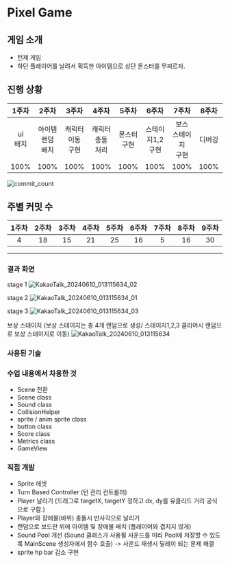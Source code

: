Pixel Game
=============
## 게임 소개
+ 턴제 게임
+ 하단 플레이어를 날려서 획득한 아이템으로 상단 몬스터를 무찌르자.
## 진행 상황
| 1주차   | 2주차       | 3주차        | 4주차         | 5주차     | 6주차            | 7주차          | 8주차  | 9주차  |
|:-------:|:-----------:|:------------:|:-------------:|:---------:|:----------------:|:--------------:|:------:|:------:|
| ui<br>배치  | 아이템<br>랜덤 배치 | 캐릭터 이동<br>구현 | 캐릭터<br>충돌 처리 | 몬스터<br>구현 | 스테이지1,2<br>구현 | 보스 스테이지<br>구현 |디버깅|디버깅|
| 100%  | 100% | 100% | 100% |100% | 100% | 100% | 100% | 100% |


![commit_count](https://github.com/ojh6507/SPGTermProject/assets/45549589/956e1025-35a6-43e5-85b7-36ac1236379a)



## 주별 커밋 수
| 1주차   | 2주차       | 3주차        | 4주차         | 5주차     | 6주차            | 7주차          | 8주차  | 9주차  |
|:-------:|:-----------:|:------------:|:-------------:|:---------:|:----------------:|:--------------:|:------:|:------:|
| 4  | 18 | 15 | 21 | 25 | 16 |5 |16|30
*******
###  결과 화면
stage 1
![KakaoTalk_20240610_013115634_02](https://github.com/ojh6507/SPGTermProject/assets/45549589/47839139-e988-426a-8884-d74257b5fb3b)

stage 2
![KakaoTalk_20240610_013115634_01](https://github.com/ojh6507/SPGTermProject/assets/45549589/727120fb-3889-4484-a2c9-0b87d2650a48)

stage 3
![KakaoTalk_20240610_013115634_03](https://github.com/ojh6507/SPGTermProject/assets/45549589/903d2d53-bbd4-4db5-b300-55fc076f9a8a)

보상 스테이지 (보상 스테이지는 총 4개 랜덤으로 생성/ 스테이지1,2,3 클리어시 랜덤으로 보상 스테이지로 이동) 
![KakaoTalk_20240610_013115634](https://github.com/ojh6507/SPGTermProject/assets/45549589/4034b3dd-40d0-44c4-9f52-5935cb5b2fa5)

### 사용된 기술

### 수업 내용에서 차용한 것
+ Scene 전환
+ Scene class
+ Sound class
+ CollisionHelper
+ sprite / anim sprite class
+ button class
+ Score class
+ Metrics class
+ GameView


### 직접 개발
+ Sprite 에셋
+ Turn Based Controller (턴 관리 컨트롤러) 
+ Player 날리기 (드래그로 targetX, targetY 정하고 dx, dy를 유클리드 거리 공식으로 구함.)
+ Player와 장애물(바위) 충돌시 반사각으로 날리기
+ 랜덤으로  보드판 위에 아이템 및 장애물 배치 (플레이어와 겹치지 않게)
+ Sound Pool 개선 (Sound 클래스가 사용될 사운드를 미리 Pool에 저장할 수 있도록 MainScene 생성자에서 함수 호출) -> 사운드 재생시 딜레이 되는 문제 해결
+ sprite hp bar 감소 구현 

